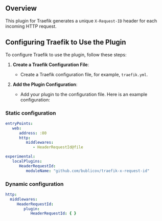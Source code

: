 ## Overview

This plugin for Traefik generates a unique `X-Request-ID` header for each incoming HTTP request.

## Configuring Traefik to Use the Plugin

To configure Traefik to use the plugin, follow these steps:

1. **Create a Traefik Configuration File**:
    - Create a Traefik configuration file, for example, `traefik.yml`.

2. **Add the Plugin Configuration**:
    - Add your plugin to the configuration file. Here is an example configuration:

### Static configuration
```yaml
entryPoints:
   web:
      address: :80
      http:
         middlewares:
            - HeaderRequestId@file

experimental:
   localPlugins:
      HeaderRequestId:
         moduleName: "github.com/bublicov/traefik-x-request-id"
```

### Dynamic configuration
```yaml
http:
  middlewares:
     HeaderRequestId:
        plugin:
           HeaderRequestId: { }
```

